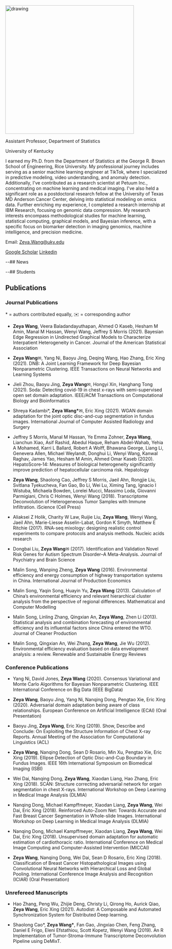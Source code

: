 


<img src="./zeyawang.jpg" alt="drawing" width="400"/>



Assistant Professor, Department of Statistics


University of Kentucky


I earned my Ph.D. from the Department of Statistics at the George R. Brown School of Engineering, Rice University. My professional journey includes serving as a senior machine learning engineer at TikTok, where I specialized in predictive modeling, video understanding, and anomaly detection. Additionally, I've contributed as a research scientist at Petuum Inc., concentrating on machine learning and medical imaging. I've also held a significant role as a postdoctoral research fellow at the University of Texas MD Anderson Cancer Center, delving into statistical modeling on omics data. Further enriching my experience, I completed a research internship at IBM Research, focusing on genomic data compression. My research interests encompass methodological studies for machine learning, statistical computing, graphical models, and Bayesian inference, with a specific focus on biomarker detection in imaging genomics, machine intelligence, and precision medicine.

Email: Zeya.Wang@uky.edu

[Google Scholar](https://scholar.google.com/citations?user=3xUT1e0AAAAJ&hl=en)
[Linkedin](https://www.google.com/url?q=https%3A%2F%2Fwww.linkedin.com%2Fin%2Fzeyawang%2F&sa=D)



--## News

--## Students

## Publications

### Journal Publications
\* = authors contributed equally,  :envelope: = corresponding author

* **Zeya Wang**, Veera Baladandayuthapan, Ahmed O Kaseb, Hesham M Amin, Manal M Hassan, Wenyi Wang, Jeffrey S Morris (2021). Bayesian Edge Regression in Undirected Graphical Models to Characterize Interpatient Heterogeneity in Cancer. Journal of the American Statistical Association

* **Zeya Wang**✉︎, Yang Ni, Baoyu Jing, Deqing Wang, Hao Zhang, Eric Xing (2021). DNB: A Joint Learning Framework for Deep Bayesian Nonparametric Clustering. IEEE Transactions on Neural Networks and Learning Systems

* Jieli Zhou, Baoyu Jing, **Zeya Wang**✉︎, Hongyi Xin, Hanghang Tong (2021). Soda: Detecting covid-19 in chest x-rays with semi-supervised open set domain adaptation. IEEE/ACM Transactions on Computational Biology and Bioinformatics

* Shreya Kadambi\*, **Zeya Wang\***✉︎, Eric Xing (2021). WGAN domain adaptation for the joint optic disc-and-cup segmentation in fundus images. International Journal of Computer Assisted Radiology and Surgery

* Jeffrey S Morris, Manal M Hassan, Ye Emma Zohner, **Zeya Wang**, Lianchun Xiao, Asif Rashid, Abedul Haque, Reham Abdel‐Wahab, Yehia A Mohamed, Karri L Ballard, Robert A Wolff, Bhawana George, Liang Li, Genevera Allen, Michael Weylandt, Donghui Li, Wenyi Wang, Kanwal Raghav, James Yao, Hesham M Amin, Ahmed Omar Kaseb (2020). HepatoScore‐14: Measures of biological heterogeneity significantly improve prediction of hepatocellular carcinoma risk. Hepatology

* **Zeya Wang**, Shaolong Cao, Jeffrey S Morris, Jaeil Ahn, Rongjie Liu, Svitlana Tyekucheva, Fan Gao, Bo Li, Wei Lu, Ximing Tang, Ignacio I Wistuba, Michaela Bowden, Lorelei Mucci, Massimo Loda, Giovanni Parmigiani, Chris C Holmes, Wenyi Wang (2018). Transcriptome Deconvolution of Heterogeneous Tumor Samples with Immune Infiltration. iScience (Cell Press)

* Aliaksei Z Holik, Charity W Law, Ruijie Liu, **Zeya Wang**, Wenyi Wang, Jaeil Ahn, Marie-Liesse Asselin-Labat, Gordon K Smyth, Matthew E Ritchie (2017). RNA-seq mixology: designing realistic control experiments to compare protocols and analysis methods. Nucleic acids research

* Dongbai Liu, **Zeya Wang**✉︎ (2017). Identification and Validation Novel Risk Genes for Autism Spectrum Disorder–A Meta-Analysis. Journal of Psychiatry and Brain Science

* Malin Song, Wanping Zheng, **Zeya Wang** (2016). Environmental efficiency and energy consumption of highway transportation systems in China. International Journal of Production Economics

* Malin Song, Yaqin Song, Huayin Yu, **Zeya Wang** (2013). Calculation of China’s environmental efficiency and relevant hierarchical cluster analysis from the perspective of regional differences. Mathematical and Computer Modelling

* Malin Song, Linling Zhang, Qingxian An, **Zeya Wang**, Zhen Li (2013). Statistical analysis and combination forecasting of environmental efficiency and its influential factors since China entered the WTO. Journal of Cleaner Production

* Malin Song, Qingxian An, Wei Zhang, **Zeya Wang**, Jie Wu (2012). Environmental efficiency evaluation based on data envelopment analysis: a review. Renewable and Sustainable Energy Reviews

### Conference Publications


* Yang Ni, David Jones, **Zeya Wang** (2020). Consensus Variational and Monte Carlo Algorithms for Bayesian Nonparametric Clustering. IEEE International Conference on Big Data (IEEE BigData)

* **Zeya Wang**, Baoyu Jing, Yang Ni, Nanqing Dong, Pengtao Xie, Eric Xing (2020). Adversarial domain adaptation being aware of class relationships. European Conference on Artificial Intelligence (ECAI) (Oral Presentation)

* Baoyu Jing, **Zeya Wang**, Eric Xing (2019). Show, Describe and Conclude: On Exploiting the Structure Information of Chest X-ray Reports. Annual Meeting of the Association for Computational Linguistics (ACL)

* **Zeya Wang**, Nanqing Dong, Sean D Rosario, Min Xu, Pengtao Xie, Eric Xing (2019). Ellipse Detection of Optic Disc-and-Cup Boundary in Fundus Images.  IEEE 16th International Symposium on Biomedical Imaging (ISBI)

* Wei Dai, Nanqing Dong, **Zeya Wang**, Xiaodan Liang, Hao Zhang, Eric Xing (2018). SCAN: Structure correcting adversarial network for organ segmentation in chest X-rays. International Workshop on Deep Learning in Medical Image Analysis (DLMIA)

* Nanqing Dong, Michael Kampffmeyer, Xiaodan Liang, **Zeya Wang**, Wei Dai, Eric Xing (2018). Reinforced Auto-Zoom Net: Towards Accurate and Fast Breast Cancer Segmentation in Whole-slide Images. International Workshop on Deep Learning in Medical Image Analysis (DLMIA)

* Nanqing Dong, Michael Kampffmeyer, Xiaodan Liang, **Zeya Wang**, Wei Dai, Eric Xing (2018). Unsupervised domain adaptation for automatic estimation of cardiothoracic ratio. International Conference on Medical Image Computing and Computer-Assisted Intervention (MICCAI)

* **Zeya Wang**, Nanqing Dong, Wei Dai, Sean D Rosario, Eric Xing (2018). Classification of Breast Cancer Histopathological Images using Convolutional Neural Networks with Hierarchical Loss and Global Pooling. International Conference Image Analysis and Recognition (ICIAR)  (Oral Presentation)

### Unrefereed Manuscripts
* Hao Zhang, Peng Wu, Zhijie Deng, Christy Li, Qirong Ho, Aurick Qiao, **Zeya Wang**, Eric Xing (2021). Autodist: A
Composable and Automated Synchronization System for Distributed Deep learning.

* Shaolong Cao\*, **Zeya Wang\***, Fan Gao, Jingxiao Chen, Feng Zhang, Daniel E Frigo, Eleni Efstathiou, Scott Kopetz, Wenyi Wang (2019). An R Implementation of Tumor-Stroma-Immune Transcriptome Deconvolution Pipeline using DeMixT.




